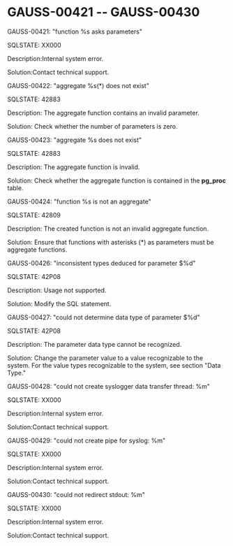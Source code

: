 # GAUSS-00421 -- GAUSS-00430<a name="EN-US_TOPIC_0302073117"></a>

GAUSS-00421: "function %s asks parameters"

SQLSTATE: XX000

Description:Internal system error.

Solution:Contact technical support.

GAUSS-00422: "aggregate %s\(\*\) does not exist"

SQLSTATE: 42883

Description: The aggregate function contains an invalid parameter.

Solution: Check whether the number of parameters is zero.

GAUSS-00423: "aggregate %s does not exist"

SQLSTATE: 42883

Description: The aggregate function is invalid.

Solution: Check whether the aggregate function is contained in the  **pg\_proc**  table.

GAUSS-00424: "function %s is not an aggregate"

SQLSTATE: 42809

Description: The created function is not an invalid aggregate function.

Solution: Ensure that functions with asterisks \(\*\) as parameters must be aggregate functions.

GAUSS-00426: "inconsistent types deduced for parameter $%d"

SQLSTATE: 42P08

Description: Usage not supported.

Solution: Modify the SQL statement.

GAUSS-00427: "could not determine data type of parameter $%d"

SQLSTATE: 42P08

Description: The parameter data type cannot be recognized.

Solution: Change the parameter value to a value recognizable to the system. For the value types recognizable to the system, see section "Data Type."

GAUSS-00428: "could not create syslogger data transfer thread: %m"

SQLSTATE: XX000

Description:Internal system error.

Solution:Contact technical support.

GAUSS-00429: "could not create pipe for syslog: %m"

SQLSTATE: XX000

Description:Internal system error.

Solution:Contact technical support.

GAUSS-00430: "could not redirect stdout: %m"

SQLSTATE: XX000

Description:Internal system error.

Solution:Contact technical support.

